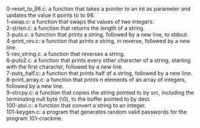 0-reset_to_98.c: a function that takes a pointer to an int as parameter and updates the value it points to to 98.
<br>1-swap.c: a function that swaps the values of two integers.
<br>2-strlen.c: a function that returns the length of a string.
<br>3-puts.c: a function that prints a string, followed by a new line, to stdout.
<br>4-print_rev.c: a function that prints a string, in reverse, followed by a new line.
<br>5-rev_string.c: a function that reverses a string. 
<br>6-puts2.c: a function that prints every other character of a string, starting with the first character, followed by a new line.
<br>7-puts_half.c: a function that prints half of a string, followed by a new line.
<br>8-print_array.c: a function that prints n elements of an array of integers, followed by a new line.
<br>9-strcpy.c: a function that copies the string pointed to by src, including the terminating null byte (\0), to the buffer pointed to by dest.
<br>100-atoi.c: a function that convert a string to an integer.
<br>101-keygen.c: a program that generates random valid passwords for the program 101-crackme.
